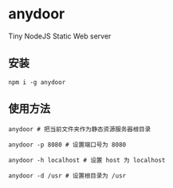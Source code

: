 # anydoor

Tiny NodeJS Static Web server

## 安装

```
npm i -g anydoor
```

## 使用方法

```
anydoor # 把当前文件夹作为静态资源服务器根目录

anydoor -p 8080 # 设置端口号为 8080

anydoor -h localhost # 设置 host 为 localhost

anydoor -d /usr # 设置根目录为 /usr
```
